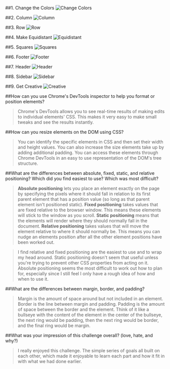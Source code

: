 ##1. Change the Colors
![Change Colors](ChangeColors.png)

##2. Column
![Column](Column.png)

##3. Row
![Row](Row.png)

##4. Make Equidistant
![Equidistant](Equidistant.png)

##5. Squares
![Squares](Squares.png)

##6. Footer
![Footer](Footer.png)

##7. Header
![Header](Header.png)

##8. Sidebar
![Sidebar](Sidebar.png)

##9. Get Creative
![Creative](Creative.png)

##How can you use Chrome's DevTools inspector to help you format or position elements?

>Chrome's DevTools allows you to see real-time results of making edits to individual elements' CSS. This makes it very easy to make small tweaks and see the results instantly.

##How can you resize elements on the DOM using CSS?

>You can identify the specific elements in CSS and then set their width and height values. You can also increase the size elements take up by adding additional padding. You can access these elements through Chrome DevTools in an easy to use representation of the DOM's tree structure.

##What are the differences between absolute, fixed, static, and relative positioning? Which did you find easiest to use? Which was most difficult?

>**Absolute positioning** lets you place an element exactly on the page by specifying the pixels where it should fall in relation to its first parent element that has a position value (so long as that parent element isn't positioned static). **Fixed positioning** takes values that are fixed relative to the browser window. This means these elements will stick to the window as you scroll. **Static positioning** means that the elements will render where they should normally fall in the document. **Relative positioning** takes values that will move the element relative to where it should normally be. This means you can nudge an elements position after all the other element positions have been worked out.

>I find relative and fixed positioning are the easiest to use and to wrap my head around. Static positioning doesn't seem that useful unless you're trying to prevent other CSS properties from acting on it. Absolute positioning seems the most difficult to work out how to plan for, especially since I still feel I only have a rough idea of how and when to use it.

##What are the differences between margin, border, and padding?

>Margin is the amount of space around but not included in an element. Border is the line between margin and padding. Padding is the amount of space between the border and the element. Think of it like a bullseye with the content of the element in the center of the bullseye, the next ring would be padding, then the next ring would be border, and the final ring would be margin.

##What was your impression of this challenge overall? (love, hate, and why?)

>I really enjoyed this challenge. The simple series of goals all built on each other, which made it enjoyable to learn each part and how it fit in with what we had done earlier.
